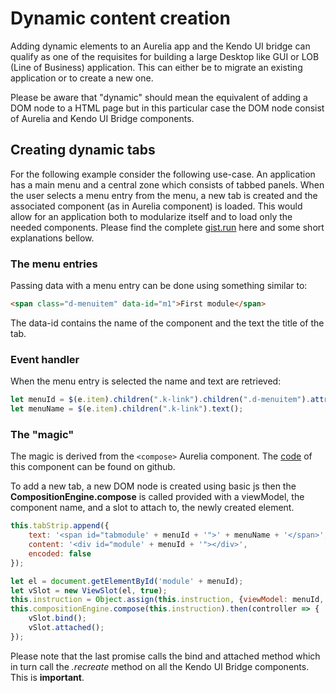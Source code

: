 # Dynamic content creation

Adding dynamic elements to an Aurelia app and the Kendo UI bridge can qualify as one of the requisites for building a large Desktop like GUI or LOB (Line of Business) application. This can either be to migrate an existing application or to create a new one.

Please be aware that "dynamic" should mean the equivalent of adding a DOM node to a HTML page but in this particular case the DOM node consist of Aurelia and Kendo UI Bridge components.

## Creating dynamic tabs

For the following example consider the following use-case. An application has a main menu and a central zone which consists of tabbed panels. When the user selects a menu entry from the menu, a new tab is created and the associated component (as in Aurelia component) is loaded. This would allow for an application both to modularize itself and to load only the needed components. Please find the complete [gist.run](https://gist.run/?id=b3df9d740a3cf3d31098c83c9ffe8614https://gist.run/?id=b3df9d740a3cf3d31098c83c9ffe8614) here and some short explanations bellow.

### The menu entries

Passing data with a menu entry can be done using something similar to:

```HTML
<span class="d-menuitem" data-id="m1">First module</span>
```

The data-id contains the name of the component and the text the title of the tab.

### Event handler

When the menu entry is selected the name and text are retrieved:

```javascript
let menuId = $(e.item).children(".k-link").children(".d-menuitem").attr("data-id");
let menuName = $(e.item).children(".k-link").text();
```

### The "magic"

The magic is derived from the `<compose>` Aurelia component. The [code](https://github.com/aurelia/templating-resources/blob/75dcc209fafc441dfc637c5e4232a076f81a9dbc/dist/aurelia-templating-resources.js) of this component can be found on github.

To add a new tab, a new DOM node is created using basic js then the **CompositionEngine.compose** is called provided with a viewModel, the component name, and a slot to attach to, the newly created element. 

```javascript
this.tabStrip.append({
    text: '<span id="tabmodule' + menuId + '">' + menuName + '</span>',
    content: '<div id="module' + menuId + '"></div>',
    encoded: false
});

let el = document.getElementById('module' + menuId);
let vSlot = new ViewSlot(el, true);
this.instruction = Object.assign(this.instruction, {viewModel: menuId, host: el, viewSlot: vSlot});
this.compositionEngine.compose(this.instruction).then(controller => {
    vSlot.bind();
    vSlot.attached();
});
```

Please note that the last promise calls the bind and attached method which in turn call the *.recreate* method on all the Kendo UI Bridge components. This is **important**.